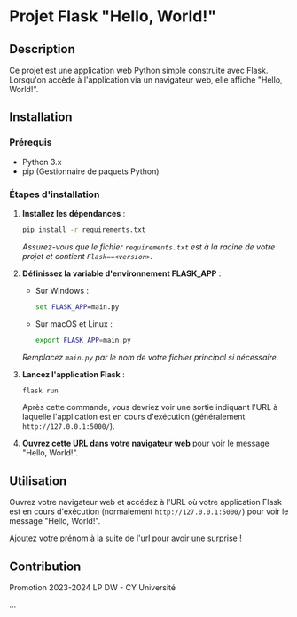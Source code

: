 # Projet Flask "Hello, World!"

## Description

Ce projet est une application web Python simple construite avec Flask. Lorsqu'on accède à l'application via un navigateur web, elle affiche "Hello, World!".

## Installation

### Prérequis

- Python 3.x
- pip (Gestionnaire de paquets Python)

### Étapes d'installation

1. **Installez les dépendances** :
    ```bash
    pip install -r requirements.txt
    ```
    *Assurez-vous que le fichier `requirements.txt` est à la racine de votre projet et contient `Flask==<version>`.*

2. **Définissez la variable d'environnement FLASK_APP** :
    - Sur Windows :
      ```cmd
      set FLASK_APP=main.py
      ```
    - Sur macOS et Linux :
      ```bash
      export FLASK_APP=main.py
      ```
    *Remplacez `main.py` par le nom de votre fichier principal si nécessaire.*

3. **Lancez l'application Flask** :
    ```bash
    flask run
    ```
    Après cette commande, vous devriez voir une sortie indiquant l'URL à laquelle l'application est en cours d'exécution (généralement `http://127.0.0.1:5000/`).

4. **Ouvrez cette URL dans votre navigateur web** pour voir le message "Hello, World!".

## Utilisation

Ouvrez votre navigateur web et accédez à l'URL où votre application Flask est en cours d'exécution (normalement `http://127.0.0.1:5000/`) pour voir le message "Hello, World!".

Ajoutez votre prénom à la suite de l'url pour avoir une surprise !

## Contribution

Promotion 2023-2024 LP DW - CY Université

...

